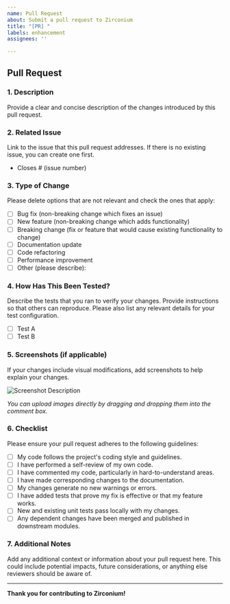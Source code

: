 ```yaml
---
name: Pull Request
about: Submit a pull request to Zirconium
title: "[PR] "
labels: enhancement
assignees: ''

---
```


## **Pull Request**

### **1. Description**
Provide a clear and concise description of the changes introduced by this pull request.

### **2. Related Issue**
Link to the issue that this pull request addresses. If there is no existing issue, you can create one first.

- Closes # (issue number)

### **3. Type of Change**
Please delete options that are not relevant and check the ones that apply:

- [ ] Bug fix (non-breaking change which fixes an issue)
- [ ] New feature (non-breaking change which adds functionality)
- [ ] Breaking change (fix or feature that would cause existing functionality to change)
- [ ] Documentation update
- [ ] Code refactoring
- [ ] Performance improvement
- [ ] Other (please describe):

### **4. How Has This Been Tested?**
Describe the tests that you ran to verify your changes. Provide instructions so that others can reproduce. Please also list any relevant details for your test configuration.

- [ ] Test A
- [ ] Test B

### **5. Screenshots (if applicable)**
If your changes include visual modifications, add screenshots to help explain your changes.

![Screenshot Description](URL)

*You can upload images directly by dragging and dropping them into the comment box.*

### **6. Checklist**
Please ensure your pull request adheres to the following guidelines:

- [ ] My code follows the project's coding style and guidelines.
- [ ] I have performed a self-review of my own code.
- [ ] I have commented my code, particularly in hard-to-understand areas.
- [ ] I have made corresponding changes to the documentation.
- [ ] My changes generate no new warnings or errors.
- [ ] I have added tests that prove my fix is effective or that my feature works.
- [ ] New and existing unit tests pass locally with my changes.
- [ ] Any dependent changes have been merged and published in downstream modules.

### **7. Additional Notes**
Add any additional context or information about your pull request here. This could include potential impacts, future considerations, or anything else reviewers should be aware of.

---

**Thank you for contributing to Zirconium!**

